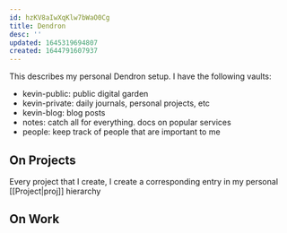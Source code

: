 ```yaml
---
id: hzKV8aIwXqKlw7bWaO0Cg
title: Dendron
desc: ''
updated: 1645319694807
created: 1644791607937
---
```



This describes my personal Dendron setup. I have the following vaults:

- kevin-public: public digital garden
- kevin-private: daily journals, personal projects, etc
- kevin-blog: blog posts
- notes: catch all for everything. docs on popular services
- people: keep track of people that are important to me

## On Projects

Every project that I create, I create a corresponding entry in my personal [[Project|proj]] hierarchy 

## On Work
